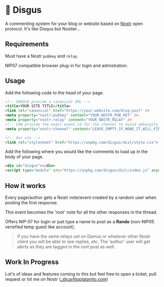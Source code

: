 # 🤮 Disgus

A commenting system for your blog or website based on [Nostr](https://github.com/nostr-protocol/nostr) open protocol. It's like Disqus but Nostier...

## Requirements

Must have a Nostr `pubkey` and `relay`.

NIP07 compatible browser plug-in for login and admistration.

## Usage

Add the following code to the head of your page.

```html
<!-- SHOULD provide a canonical URL -->
<title>YOUR SITE TITLE</title>
<link rel="canonical" href="https://your-website.com/blog-post" />
<meta property="nostr:pubkey" content="YOUR_NOSTR_PUB_KEY" />
<meta property="nostr:relay" content="YOUR_NOSTR_RELAY" />
<!-- CAN provide the exact event_id for the channel to avoid ambuigity -->
<meta property="nostr:channel" content="LEAVE_EMPTY_IF_NONE_IT_WILL_FIND_IT" />

<!-- Our css -->
<link rel="stylesheet" href="https://unpkg.com/disgus/dist/style.css">
```

Add the following where you would like the comments to load up in the body of your page.

```html
<div id="disgus"></div>
<script type="module" src="https://unpkg.com/disgus/dist/index.js" async></script>
```

## How it works

Every page/author gets a Nostr note/event created by a random user when posting the first response.

This event becomes the 'root' note for all the other responses in the thread.

Offers NIP-07 for login or just type a name to post as a **Rando** (non-NIP05 veriefied temp guest like account).

> If you have the same relays set on Damus or whatever other Nostr client you will be able to see replies, etc. The 'author' user will get alerts as they are tagged in the root post as well.

## Work In Progress

Lot's of ideas and features coming to this but feel free to open a ticket, pull request or hit me on Nostr (_@carlitoplatanito.com)